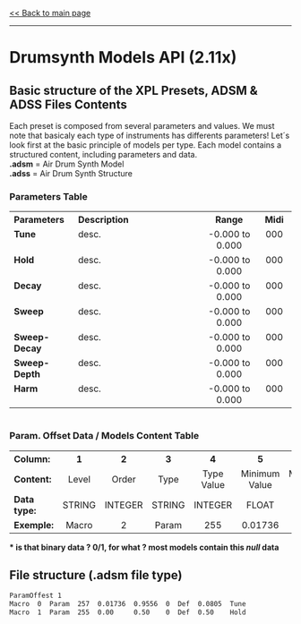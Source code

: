 [<< Back to main page](/../..)

---

# Drumsynth Models API (2.11x)

## Basic structure of the XPL Presets, ADSM & ADSS Files Contents

Each preset is composed from several parameters and values. We must note that basicaly each type of instruments has differents parameters! Let´s look first at the basic principle of models per type. Each model contains a structured content, including parameters and data.<br>
**.adsm** = Air Drum Synth Model<br>
**.adss** = Air Drum Synth Structure

### Parameters Table

<table>
<tr>
<th align="left", width="130">Parameters</th>
<th align="left", width="650">Description</th>
<th align="center", width="180">Range</th>
<th align="center", width="90">Midi</th>
</tr>
<tr>
 <td  valign="top"><b>Tune</b></td>
 <td align="left"  valign="top">desc.</td><td align="center"  valign="top">-0.000 to 0.000</td><td align="center"  valign="top">000</td>
</tr>
<tr>
 <td  valign="top"><b>Hold</b></td>
 <td align="left"  valign="top">desc.</td><td align="center"  valign="top">-0.000 to 0.000</td><td align="center"  valign="top">000</td>
</tr>
<tr>
 <td  valign="top"><b>Decay</b></td>
 <td align="left"  valign="top">desc.</td><td align="center"  valign="top">-0.000 to 0.000</td><td align="center"  valign="top">000</td>
</tr>
<tr>
 <td  valign="top"><b>Sweep</b></td>
 <td align="left"  valign="top">desc.</td><td align="center"  valign="top">-0.000 to 0.000</td><td align="center"  valign="top">000</td>
</tr>
<tr>
 <td  valign="top"><b>Sweep-Decay</b></td>
 <td align="left"  valign="top">desc.</td><td align="center"  valign="top">-0.000 to 0.000</td><td align="center"  valign="top">000</td>
</tr>
<tr>
 <td  valign="top"><b>Sweep-Depth</b></td>
 <td align="left"  valign="top">desc.</td><td align="center"  valign="top">-0.000 to 0.000</td><td align="center"  valign="top">000</td>
</tr>
<tr>
 <td  valign="top"><b>Harm</b></td>
 <td align="left"  valign="top">desc.</td><td align="center"  valign="top">-0.000 to 0.000</td><td align="center"  valign="top">000</td>
</tr>
<table>

<table>
 <tr><H3>Param. Offset Data / Models Content Table</h3></tr>
<tr>
<th align="left", width="120">Column:</th>
<th align="center", width="60">1</th>
<th align="center", width="60">2</th>
<th align="center", width="60">3</th>
<th align="center", width="60">4</th>
<th align="center", width="120">5</th>
<th align="center", width="120">6</th>
<th align="center", width="60">7</th>
<th align="center", width="60">8</th>
<th align="center", width="120">9</th>
<th align="center", width="60">10</th>
</tr>
<tr>
 <td><b>Content:</b></td>
 <td align="center">Level</td>
 <td align="center">Order</td>
 <td align="center">Type</td>
 <td align="center">Type Value</td>
 <td align="center">Minimum Value</td>
 <td align="center">Maximum Value</td>
 <td align="center">?*</td>
 <td align="center">Def</td>
 <td align="center">Default Value</td>
 <td align="center">Name</td>
</tr>
<tr>
 <td><b>Data type:</b></td>
 <td align="center">STRING</td>
 <td align="center">INTEGER</td>
 <td align="center">STRING</td>
 <td align="center">INTEGER</td>
 <td align="center">FLOAT</td>
 <td align="center">FLOAT</td>
 <td align="center">INTEGER</td>
 <td align="center">STRING</td>
 <td align="center">FLOAT</td>
 <td align="center">STRING</td>
</tr>
 <tr>
 <td><b>Exemple:</b></td>
 <td align="center">Macro</td>
 <td align="center">2</td>
 <td align="center">Param</td>
 <td align="center">255</td>
 <td align="center">0.01736</td>
 <td align="center">0.9556</td>
 <td align="center">0</td>
 <td align="center">Def</td>
 <td align="center">0.50</td>
 <td align="center">Hold</td>
</tr>
<table>

 <b>* is that binary data ? 0/1, for what ? most models contain this <i>null</i> data</b>
 
 
## File structure (.adsm file type)
  
```diff 
ParamOffest 1
Macro  0  Param  257  0.01736  0.9556  0  Def  0.0805  Tune
Macro  1  Param  255  0.00     0.50    0  Def  0.50    Hold
```
